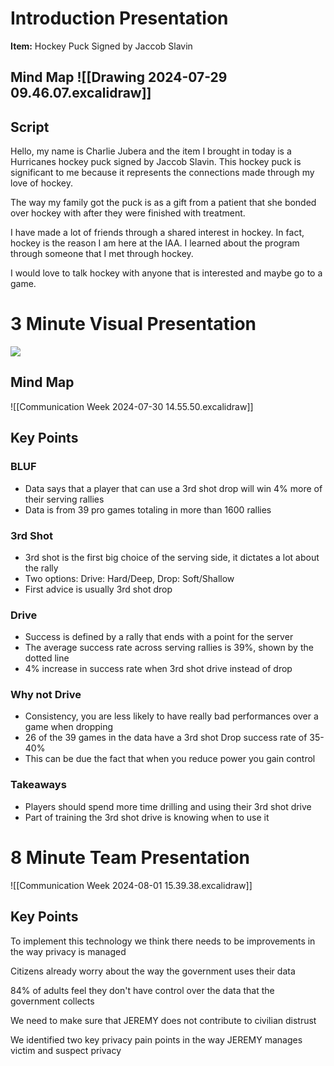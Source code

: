 # Introduction Presentation
**Item:** Hockey Puck Signed by Jaccob Slavin

## Mind Map ![[Drawing 2024-07-29 09.46.07.excalidraw]]
## Script
Hello, my name is Charlie Jubera and the item I brought in today is a Hurricanes hockey puck signed by Jaccob Slavin. This hockey puck is significant to me because it represents the connections made through my love of hockey. 

The way my family got the puck is as a gift from a patient that she bonded over hockey with after they were finished with treatment. 

I have made a lot of friends through a shared interest in hockey. In fact, hockey is the reason I am here at the IAA. I learned about the program through someone that I met through hockey.

I would love to talk hockey with anyone that is interested and maybe go to a game. 
 
# 3 Minute Visual Presentation
![](https://nolan-smyth.com/assets/Third_Shot_Success.png)
##  Mind Map
![[Communication Week 2024-07-30 14.55.50.excalidraw]]
## Key Points
### BLUF

- Data says that a player that can use a 3rd shot drop will win 4% more of their serving rallies
- Data is from 39 pro games totaling in more than 1600 rallies
### 3rd Shot
- 3rd shot is the first big choice of the serving side, it dictates a lot about the rally
- Two options: Drive: Hard/Deep, Drop: Soft/Shallow
- First advice is usually 3rd shot drop
### Drive
- Success is defined by a rally that ends with a point for the server
- The average success rate across serving rallies is 39%, shown by the dotted line
- 4% increase in success rate when 3rd shot drive instead of drop
### Why not Drive
- Consistency, you are less likely to have really bad performances over a game when dropping 
- 26 of the 39 games in the data have a 3rd shot Drop success rate of 35-40%
- This can be due the fact that when you reduce power you gain control

### Takeaways
- Players should spend more time drilling and using their 3rd shot drive
- Part of training the 3rd shot drive is knowing when to use it



# 8 Minute Team Presentation

![[Communication Week 2024-08-01 15.39.38.excalidraw]]

## Key Points
To implement this technology we think there needs to be improvements in the way privacy is managed

Citizens already worry about the way the government uses their data

84% of adults feel they don't have control over the data that the government collects

We need to make sure that JEREMY does not contribute to civilian distrust 

We identified two key privacy pain points in the way JEREMY manages victim and suspect privacy



